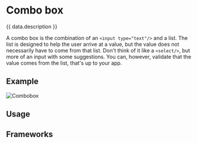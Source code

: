 <script setup>
  import React from './react.md';
  import data from './data.json';
  import { mapFrameworkStatuses } from '../utils.js';
</script>

# Combo box
{{ data.description }}

<components-status v-bind="mapFrameworkStatuses(data.frameworks)" />

A combo box is the combination of an `<input type="text"/>` and a list.
The list is designed to help the user arrive at a value, but the value does not necessarily have to come from that list.
Don't think of it like a `<select/>`, but more of an input with some suggestions.
You can, however, validate that the value comes from the list, that's up to your app.

## Example

![Combobox](/combobox.png)

## Usage
<component-questions />

## Frameworks

<tabs-content>
  <template #react>
    <react />
  </template>
</tabs-content>